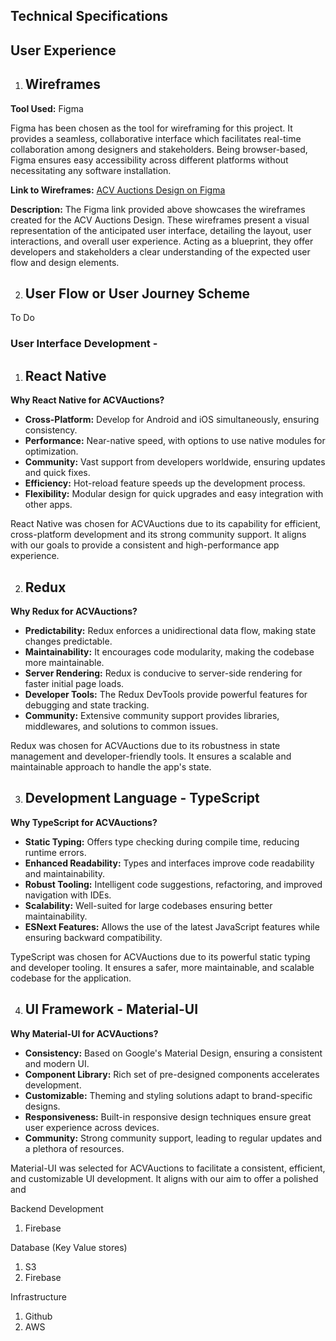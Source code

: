 ## **Technical Specifications**


## User Experience
  1. ## Wireframes

**Tool Used:** Figma

Figma has been chosen as the tool for wireframing for this project. It provides a seamless, collaborative interface which facilitates real-time collaboration among designers and stakeholders. Being browser-based, Figma ensures easy accessibility across different platforms without necessitating any software installation.

**Link to Wireframes:** 
[ACV Auctions Design on Figma](https://www.figma.com/file/5Mtr0Qc8Zp6L1sZxzj0lsx/ACV-Auctions-Design?type=design&node-id=0-1&mode=design&t=Sn1hM4I8FrDCLNFB-0)

**Description:** 
The Figma link provided above showcases the wireframes created for the ACV Auctions Design. These wireframes present a visual representation of the anticipated user interface, detailing the layout, user interactions, and overall user experience. Acting as a blueprint, they offer developers and stakeholders a clear understanding of the expected user flow and design elements.

 2. ## User Flow or User Journey Scheme

To Do

### User Interface Development - 
1. ## React Native

**Why React Native for ACVAuctions?**

- **Cross-Platform:** Develop for Android and iOS simultaneously, ensuring consistency.
- **Performance:** Near-native speed, with options to use native modules for optimization.
- **Community:** Vast support from developers worldwide, ensuring updates and quick fixes.
- **Efficiency:** Hot-reload feature speeds up the development process.
- **Flexibility:** Modular design for quick upgrades and easy integration with other apps.

React Native was chosen for ACVAuctions due to its capability for efficient, cross-platform development and its strong community support. It aligns with our goals to provide a consistent and high-performance app experience.

2. ## Redux

**Why Redux for ACVAuctions?**

- **Predictability:** Redux enforces a unidirectional data flow, making state changes predictable.
- **Maintainability:** It encourages code modularity, making the codebase more maintainable.
- **Server Rendering:** Redux is conducive to server-side rendering for faster initial page loads.
- **Developer Tools:** The Redux DevTools provide powerful features for debugging and state tracking.
- **Community:** Extensive community support provides libraries, middlewares, and solutions to common issues.

Redux was chosen for ACVAuctions due to its robustness in state management and developer-friendly tools. It ensures a scalable and maintainable approach to handle the app's state.

  3. ## Development Language - TypeScript

**Why TypeScript for ACVAuctions?**

- **Static Typing:** Offers type checking during compile time, reducing runtime errors.
- **Enhanced Readability:** Types and interfaces improve code readability and maintainability.
- **Robust Tooling:** Intelligent code suggestions, refactoring, and improved navigation with IDEs.
- **Scalability:** Well-suited for large codebases ensuring better maintainability.
- **ESNext Features:** Allows the use of the latest JavaScript features while ensuring backward compatibility.

TypeScript was chosen for ACVAuctions due to its powerful static typing and developer tooling. It ensures a safer, more maintainable, and scalable codebase for the application.

  4. ## UI Framework - Material-UI

**Why Material-UI for ACVAuctions?**

- **Consistency:** Based on Google's Material Design, ensuring a consistent and modern UI.
- **Component Library:** Rich set of pre-designed components accelerates development.
- **Customizable:** Theming and styling solutions adapt to brand-specific designs.
- **Responsiveness:** Built-in responsive design techniques ensure great user experience across devices.
- **Community:** Strong community support, leading to regular updates and a plethora of resources.

Material-UI was selected for ACVAuctions to facilitate a consistent, efficient, and customizable UI development. It aligns with our aim to offer a polished and


Backend Development
  1. Firebase

Database (Key Value stores)
  1. S3
  2. Firebase

Infrastructure
  1. Github
  2. AWS





